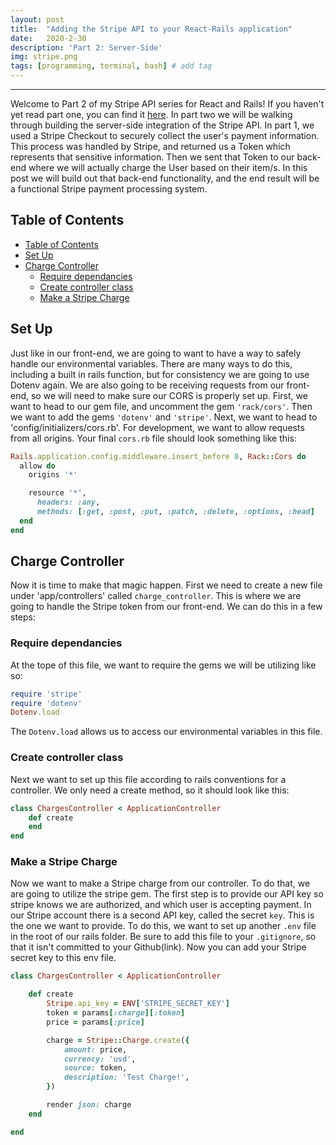 ```yaml
---
layout: post
title:  "Adding the Stripe API to your React-Rails application"
date:   2020-2-30
description: 'Part 2: Server-Side'
img: stripe.png
tags: [programming, terminal, bash] # add tag
---
```

---

Welcome to Part 2 of my Stripe API series for React and Rails! If you haven't yet read part one, you can find it [here](https://shanelonergan.github.io/terminal-pt-1/). In part two we will be walking through building the server-side integration of the Stripe API. In part 1, we used a Stripe Checkout to securely collect the user's payment information. This process was handled by Stripe, and returned us a Token which represents that sensitive information. Then we sent that Token to our back-end where we will actually charge the User based on their item/s. In this post we will build out that back-end functionality, and the end result will be a functional Stripe payment processing system.

## Table of Contents

- [Table of Contents](#table-of-contents)
- [Set Up](#set-up)
- [Charge Controller](#charge-controller)
  - [Require dependancies](#require-dependancies)
  - [Create controller class](#create-controller-class)
  - [Make a Stripe Charge](#make-a-stripe-charge)

## Set Up

Just like in our front-end, we are going to want to have a way to safely handle our environmental variables. There are many ways to do this, including a built in rails function, but for consistency we are going to use Dotenv again. We are also going to be receiving requests from our front-end, so we will need to make sure our CORS is properly set up. First, we want to head to our gem file, and uncomment the gem `'rack/cors'`. Then we want to add the gems `'dotenv'` and `'stripe'`. Next, we want to head to 'config/initializers/cors.rb'. For development, we want to allow requests from all origins. Your final `cors.rb` file should look something like this:

```ruby
Rails.application.config.middleware.insert_before 0, Rack::Cors do
  allow do
    origins '*'

    resource '*',
      headers: :any,
      methods: [:get, :post, :put, :patch, :delete, :options, :head]
  end
end
```

## Charge Controller

Now it is time to make that magic happen. First we need to create a new file under 'app/controllers' called `charge_controller`. This is where we are going to handle the Stripe token from our front-end. We can do this in a few steps:

### Require dependancies

At the tope of this file, we want to require the gems we will be utilizing like so:

```ruby
require 'stripe'
require 'dotenv'
Dotenv.load
```

The `Dotenv.load` allows us to access our environmental variables in this file.

### Create controller class

Next we want to set up this file according to rails conventions for a controller. We only need a create method, so it should look like this:

```ruby
class ChargesController < ApplicationController
    def create
    end
end
```

### Make a Stripe Charge

Now we want to make a Stripe charge from our controller. To do that, we are going to utilize the stripe gem. The first step is to provide our API key so stripe knows we are authorized, and which user is accepting payment. In our Stripe account there is a second API key, called the secret `key`. This is the one we want to provide. To do this, we want to set up another `.env` file in the root of our rails folder. Be sure to add this file to your `.gitignore`, so that it isn't committed to your Github(link). Now you can add your Stripe secret key to this env file.

```ruby
class ChargesController < ApplicationController

    def create
        Stripe.api_key = ENV['STRIPE_SECRET_KEY']
        token = params[:charge][:token]
        price = params[:price]

        charge = Stripe::Charge.create({
            amount: price,
            currency: 'usd',
            source: token,
            description: 'Test Charge!',
        })

        render json: charge
    end

end
```
